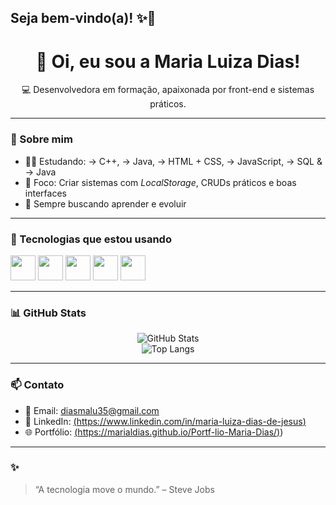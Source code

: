 ## Seja bem-vindo(a)! ✨👋

<h1 align="center">👋 Oi, eu sou a Maria Luiza Dias!</h1>

<p align="center">
💻 Desenvolvedora em formação, apaixonada por front-end e sistemas práticos.
</p>

---

### 🌟 Sobre mim
- 👩‍💻 Estudando: -> C++,
                -> Java,
              -> HTML + CSS, 
             -> JavaScript, -> SQL & -> Java
- 🎯 Foco: Criar sistemas com *LocalStorage*, CRUDs práticos e boas interfaces
- 🧠 Sempre buscando aprender e evoluir

---

### 🧰 Tecnologias que estou usando

<p>
  <img src="https://cdn.jsdelivr.net/gh/devicons/devicon/icons/html5/html5-original.svg" width="40px" />
  <img src="https://cdn.jsdelivr.net/gh/devicons/devicon/icons/css3/css3-original.svg" width="40px" />
  <img src="https://cdn.jsdelivr.net/gh/devicons/devicon/icons/javascript/javascript-original.svg" width="40px" />
  <img src="https://cdn.jsdelivr.net/gh/devicons/devicon/icons/java/java-original.svg" width="40px" />
  <img src="https://cdn.jsdelivr.net/gh/devicons/devicon/icons/cplusplus/cplusplus-original.svg" width="40px" />
</p>

---

### 📊 GitHub Stats

<div align="center">
  <img src="https://github-readme-stats.vercel.app/api?username=maludias&show_icons=true&theme=tokyonight" alt="GitHub Stats" />
  <br/>
  <img src="https://github-readme-stats.vercel.app/api/top-langs/?username=maludias&layout=compact&theme=tokyonight" alt="Top Langs" />
</div>

---

### 📫 Contato

- 💌 Email: [diasmalu35@gmail.com](diasmalu35@gmail.com)
- 💼 LinkedIn: [(https://www.linkedin.com/in/maria-luiza-dias-de-jesus)](https://www.linkedin.com/in/maria-luiza-dias-de-jesus)
- 🌐 Portfólio: [(https://marialdias.github.io/Portf-lio-Maria-Dias/)](https://marialdias.github.io/Portf-lio-Maria-Dias/))

---

### ✨
> “A tecnologia move o mundo.” – Steve Jobs


